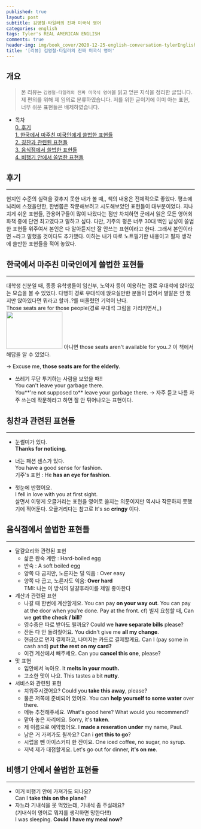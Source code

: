 ```yaml
---
published: true
layout: post
subtitle: 김영철·타일러의 진짜 미국식 영어
categories: english
tags: Tyler's REAL AMERICAN ENGLISH
comments: true
header-img: img/book_cover/2020-12-25-english-conversation-tylerEnglish-cover.png
title: '[리뷰] 김영철·타일러의 진짜 미국식 영어'
---
```


## 개요
> 본 리뷰는 `김영철·타일러의 진짜 미국식 영어`을 읽고 얻은 지식을 정리한 글입니다. 제 편의를 위해 제 임의로 분류하였습니다. 저를 위한 글이기에 이미 아는 표현, 너무 쉬운 표현들은 배제하였습니다. 

- 목차  
[0. 후기](#후기)  
[1. 한국에서 마주친 미국인에게 쓸법한 표현들](#한국에서-마주친-미국인에게-쓸법한-표현들)  
[2. 칭찬과 관련된 표현들](#칭찬과-관련된-표현들)  
[3. 음식점에서 쓸법한 표현들](#음식점에서-쓸법한-표현들)  
[4. 비행기 안에서 쓸법한 표현들](#비행기-안에서-쓸법한-표현들)  

## 후기
---
현지인 수준의 실력을 갖추지 못한 내가 볼 때,, 책의 내용은 전체적으로 좋았다. 평소에 뇌리에 스쳤을만한, 한번쯤은 작문해보려고 시도해보았던 표현들이 대부분이었다. 지나치게 쉬운 표현들, 관용어구들이 많이 나왔다는 점만 차치하면 군에서 읽은 모든 영어회화책 중에 단연 최고였다고 말하고 싶다. 다만, 기주의 평은 너무 30대 백인 남성이 쓸법한 표현들 위주여서 본인은 다 알아듣지만 잘 안쓰는 표현이라고 한다. 그래서 본인이라면 ~라고 말했을 것이다도 추가했다. 이하는 내가 따로 노트필기한 내용이고 필자 생각에 쓸만한 표현들을 적어 놓았다.

## 한국에서 마주친 미국인에게 쓸법한 표현들
---
대학생 신분일 때, 종종 유학생들이 임신부, 노약자 등이 이용하는 경로 우대석에 앉아있는 모습을 볼 수 있었다. 다행히 경로 우대석에 앉으실만한 분들이 없어서 별말은 안 했지만 앉아있다면 뭐라고 할까..?를 떠올렸던 기억이 난다.  
Those seats are for those people(경로 우대석 그림을 가리키면서,,) <img src="https://sundongkim-dev.github.io/assets/img/elderly.png" width="150" height="100"> 
아니면 those seats aren't available for you..? 이 책에서 해답을 알 수 있었다.

-> Excuse me, **those seats are for the elderly**.

- 쓰레기 무단 투기하는 사람을 보았을 때!!  
You can't leave your garbage there.  
You**'re not supposed to** leave your garbage there. -> 자주 듣고 나름 자주 쓰는데 작문하라고 하면 잘 안 튀어나오는 표현이다.

## 칭찬과 관련된 표현들
---
- 눈썰미가 있다.  
**Thanks for noticing**.  
- 너는 패션 센스가 있다.   
You have a good sense for fashion.  
기주's 표현 : He **has an eye for fashion**.

- 첫눈에 반했어요.  
I fell in love with you at first sight.  
살면서 이렇게 오글거리는 표현을 영어로 쓸지는 의문이지만 역시나 작문하지 못했기에 적어둔다. 오글거리다는 참고로 It's so **cringy** 이다.


## 음식점에서 쓸법한 표현들
---
- 달걀요리와 관련된 표현
	- 삶은 완숙 계란 : Hard-boiled egg
    - 반숙 : A soft boiled egg
    - 양쪽 다 굽지만, 노른자는 덜 익음 : Over easy
    - 양쪽 다 굽고, 노른자도 익음: **Over hard**  
    TMI: 나는 이 방식의 달걀후라이를 제일 좋아한다
- 계산과 관련된 표현
	- 나갈 때 한번에 계산할게요.
    You can pay **on your way out**.
    You can pay at the door when you're done.
    Pay at the front.
    cf) 빌지 요청할 때, Can we **get the check / bill**?
    - 영수증은 따로 받아도 될까요?
    Could we **have separate bills** please?
    - 잔돈 다 안 돌려줬어요.
    You didn't give me **all my change**.
    - 현금으로 먼저 결제하고, 나머지는 카드로 결제할게요.
    Can I (pay some in cash and) **put the rest on my card?**
    - 이건 계산에서 빼주세요.
    Can you **cancel this one**, please?
- 맛 표현
	- 입안에서 녹아요.
    It **melts in your mouth.**
    - 고소한 맛이 나요.
    This tastes a bit **nutty**.
- 서비스와 관련된 표현
	- 치워주시겠어요?
    Could you **take this away**, please?
    - 물은 저쪽에 준비되어 있어요.
    You can **help yourself to some water** over there.
    - 메뉴 추천해주세요.
    What's good here? What would you recommend?
    - 맡아 놓은 자리에요.
    Sorry, it's **taken**.
    - 제 이름으로 예약했어요.
    I **made a reseration under** my name, Paul.
    - 남은 거 가져가도 될까요?
    Can i **get this to go**?
    - 시럽을 뺀 아이스커피 한 잔이요.
    One iced coffee, no sugar, no syrup.
    - 저녁 제가 대접할게요.
    Let's go out for dinner, **it's on me**.
    
## 비행기 안에서 쓸법한 표현들
---
- 이거 비행기 안에 가져가도 되나요?  
Can I **take this on the plane**?
- 자느라 기내식을 못 먹었는데, 기내식 좀 주실래요?  
(기내식이 영어로 뭐지를 생각하면 망한다!!!)  
I was sleeping. **Could I have my meal now?**
